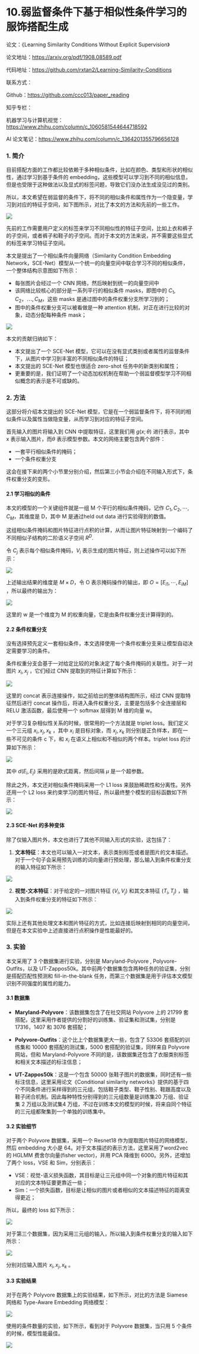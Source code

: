 # 10.弱监督条件下基于相似性条件学习的服饰搭配生成

论文：《Learning Similarity Conditions Without Explicit Supervision》

论文地址：https://arxiv.org/pdf/1908.08589.pdf

代码地址：https://github.com/rxtan2/Learning-Similarity-Conditions



联系方式：

Github：https://github.com/ccc013/paper_reading

知乎专栏：

机器学习与计算机视觉：https://www.zhihu.com/column/c_1060581544644718592

AI 论文笔记：https://www.zhihu.com/column/c_1364201355796656128



### 1. 简介

目前搭配方面的工作都比较依赖于多种相似条件，比如在颜色、类型和形状的相似性，通过学习到基于条件的 embedding，这些模型可以学习到不同的相似信息，但是也受限于这种做法以及显式的标签问题，导致它们没办法生成没见过的类别。

所以，本文希望在弱监督的条件下，将不同的相似条件和属性作为一个隐变量，学习到对应的特征子空间，如下图所示，对比了本文的方法和先前的一些工作。

![](https://gitee.com/lcai013/image_cdn/raw/master/notes_images/fig1.png)

先前的工作需要用户定义的标签来学习不同相似性的特征子空间，比如上衣和裤子的子空间，或者裤子和鞋子的子空间。而对于本文的方法来说，并不需要这些显式的标签来学习特征子空间。

本文是提出了一个相似条件向量网络（Similarity Condition Embedding Network，SCE-Net）模型从一个统一的向量空间中联合学习不同的相似条件，一个整体结构示意图如下所示：

- 每张图片会经过一个 CNN 网络，然后映射到统一的向量空间中
- 该网络比较核心的部分是一系列平行的相似条件 masks，即图中的 $C_1, C_2，\cdots, C_M$，这些 masks 是通过图中的条件权重分支所学习到的；
- 图中的条件权重分支可以被看做是一种 attention 机制，对正在进行比较的对象，动态分配每种条件 mask；

![](https://gitee.com/lcai013/image_cdn/raw/master/notes_images/fig2.png)

本文的贡献归纳如下：

- 本文提出了一个 SCE-Net 模型，它可以在没有显式类别或者属性的监督条件下，从图片中学习到丰富的不同相似条件的特征；
- 本文提出的 SCE-Net 模型也很适合 zero-shot 任务中的新类别和属性；
- 更重要的是，我们证明了一个动态加权机制在帮助一个弱监督模型学习不同相似概念的表示是不可或缺的。



### 2. 方法

这部分将介绍本文提出的 SCE-Net 模型，它是在一个弱监督条件下，将不同的相似条件以及属性当做隐变量，从而学习到对应的特征子空间。

首先输入的图片将输入到 CNN 中提取特征，这里我们用 $g(x;\theta)$ 进行表示，其中 x 表示输入图片，而$\theta$ 表示模型参数。本文的网络主要包含两个部件：

- 一套平行相似条件的掩码；
- 一个条件权重分支

这会在接下来的两个小节里分别介绍，然后第三小节会介绍在不同输入形式下，条件权重分支的变形。



#### 2.1 学习相似的条件

本文的模型的一个关键组件就是一组 M 个平行的相似条件掩码，记作 $C_1, C_2,\cdots,C_M$，其维度是 D，其中 M 是通过held out data 进行实验得到的数值。

这组相似条件掩码和图片特征进行点积的计算，从而让图片特征映射到一个编码了不同相似子结构的二阶语义子空间 $R^D$.

令 $C_j$ 表示每个相似条件掩码，$V_i$ 表示生成的图片特征，则上述操作可以如下所示：

![](https://gitee.com/lcai013/image_cdn/raw/master/notes_images/fig3.png)

上述输出结果的维度是 $M\times D$，令 O 表示掩码操作的输出，即 $O=[E_{i1},\cdots,E_{iM}]$ ，所以最终的输出为：

![](https://gitee.com/lcai013/image_cdn/raw/master/notes_images/fig4.png)

这里的 w 是一个维度为 M 的权重向量，它是由条件权重分支计算得到的。



#### 2.2 条件权重分支

没有选择预先定义一套相似条件，本文选择使用一个条件权重分支来让模型自动决定需要学习的条件。

条件权重分支会基于一对给定比较的对象决定了每个条件掩码的关联性。对于一对图片 $x_i, x_j$ ，它们经过 CNN 提取到的特征计算如下所示：

![](https://gitee.com/lcai013/image_cdn/raw/master/notes_images/fig5.png)

这里的 concat 表示连接操作，如之前给出的整体结构图所示，经过 CNN 提取特征然后进行 concat 操作后，将进入条件权重分支，主要是包括多个全连接层和 RELU 激活函数，最后使用一个 softmax 层得到 M 维的向量 w。

对于学习复杂相似性关系的时候，很常用的一个方法就是 triplet loss。我们定义一个三元组 ${x_i, x_j, x_k}$ ，其中 $x_i$ 是目标对象，而 $x_j, x_k$ 则分别是正负样本，即在一些不可见的条件 c 下，和 $x_i$ 在语义上相似和不相似的两个样本。triplet loss 的计算如下所示：

![](https://gitee.com/lcai013/image_cdn/raw/master/notes_images/fig6.png)

其中 $d(E_i, E_j)$ 采用的是欧式距离，然后间隔 $\mu$ 是一个超参数。

除此之外，本文还对相似条件掩码采用一个 L1 loss 来鼓励稀疏性和分离性。另外还用一个 L2 loss 来约束学习的图片特征，所以最终整个模型的目标函数如下所示：

![](https://gitee.com/lcai013/image_cdn/raw/master/notes_images/fig7.png)



#### 2.3 SCE-Net 的多种变体

除了仅输入图片外，本文也进行了其他不同输入形式的实验，这包括了：

1. **文本特征**：本文也可以输入一对文本，表示类别标签或者是图片的文本描述。对于一个句子会采用预先训练的词向量进行预处理，那么输入到条件权重分支的输入特征如下所示：

![](https://gitee.com/lcai013/image_cdn/raw/master/notes_images/fig8.png)



2. **视觉-文本特征**：对于给定的一对图片特征 $(V_i, V_j)$ 和其文本特征 $(T_i, T_j)$ ，输入到条件权重分支的特征如下所示：

![](https://gitee.com/lcai013/image_cdn/raw/master/notes_images/fig9.png)

实际上还有其他处理文本和图片特征的方式，比如连接后映射到相同的向量空间，但是在本文实验中上述直接进行点积操作是性能最好的。



### 3. 实验

本文采用了 3 个数据集进行实验，分别是 Maryland-Polyvore , Polyvore-Outfits，以及 UT-Zappos50k。其中前两个数据集包含两种任务的验证集，分别是搭配匹配性预测和 fill-in-the-blank 任务，而第三个数据集是用于评估本文模型识别不同强度的属性的能力。

#### 3.1 数据集

- **Maryland-Polyvore**：该数据集包含了在社交网站 Polyvore 上的 21799 套搭配，这里采用作者提供的分割好的训练集、验证集和测试集，分别是 17316，1407 和 3076 套搭配；

- **Polyvore-Outfits**：这个比上个数据集更大一些，包含了 53306 套搭配的训练集和 10000 套搭配的测试集，5000 套搭配的验证集，同样来自 Polyvore 网站，但和 Maryland-Polyvore 不同的是，该数据集还包含了衣服类别标签和相关文本描述的标注信息；

- **UT-Zappos50k**：这是一个包含 50000 张鞋子图片的数据集，同时还有一些标注信息，这里采用论文《Conditional similarity networks》提供的基于四个不同条件进行采样得到的三元组，包括鞋子类型、鞋子性别、鞋跟高度以及鞋子闭合机制。因此每种特性分别得到的三元组数量是训练集20 万组、验证集 2 万组以及测试集4 万组，不过在训练本文的模型的时候，将来自同个特征的三元组都聚集到一个单独的训练集中。



#### 3.2 实验细节

对于两个 Polyvore 数据集，采用一个 Resnet18 作为提取图片特征的网络模型，然后 embedding 大小是 64。对于文本描述的表示方法，这里采用了word2vec 的 HGLMM 费舍尔向量(fisher vector)，并用 PCA 降维到 6000。另外，还增加了两个 loss，VSE 和 Sim，分别表示：

- VSE：视觉-语义损失函数，其目标是让三元组中同一个对象的图片特征和其对应的文本特征要更靠近一些；
- Sim：一个损失函数，目标是让相似的图片或者相似的文本描述特征的距离变得更近；

所以，最终的 loss 如下所示：

![](https://gitee.com/lcai013/image_cdn/raw/master/notes_images/fig10.png)

对于第三个数据集，因为采用三元组的输入，所以输入到条件权重分支的输入如下所示：

![](https://gitee.com/lcai013/image_cdn/raw/master/notes_images/fig11.png)

分别对应输入图片 ${x_i, x_j, x_k}$ 。



#### 3.3 实验结果

对于在两个 Polyvore 数据集上的实验结果，如下所示，对比的方法是 Siamese 网络和 Type-Aware Embedding 网络模型：

![](https://gitee.com/lcai013/image_cdn/raw/master/notes_images/fig12.png)

使用的条件数量的实验，如下所示，看到对于 Polyvore 数据集，当只用 5 个条件的时候，模型性能最佳。

![](https://gitee.com/lcai013/image_cdn/raw/master/notes_images/fig13.png)